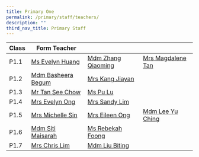```yaml
---
title: Primary One
permalink: /primary/staff/teachers/
description: ""
third_nav_title: Primary Staff
---
```

| Class | Form Teacher | | |
| -------- | -------- | -------- |-------- |
|P1.1| [Ms Evelyn Huang ](mailto:huang_yulin_evelyn@schools.gov.sg)| [Mdm Zhang Qiaoming](mailto:zhang_qiao_ming@schools.gov.sg) | [Mrs Magdalene Tan](mailto:Magdalene_kooi_kg@moe.edu.sg)
|P1.2| [Mdm Basheera Begum ](mailto:basheera_begum_syed_sult@schools.gov.sg)|[Mrs Kang Jiayan](mailto:sim_jiayan@schools.gov.sg)| 
|P1.3|[Mr Tan See Chow](mailto:tan_see_chow@schools.gov.sg) | [Ms Pu Lu](mailto:pu_lu@schools.gov.sg)|
|P1.4| [Mrs Evelyn Ong ](mailto:tan_ee_ming_evelyn@schools.gov.sg) |[Mrs Sandy Lim](mailto:yu_pui_shan@schools.gov.sg)|
|P1.5|[Mrs Michelle Sin](mailto:michelle_sin@schools.gov.sg) |[Mrs Eileen Ong](mailto:ngui_shu_may_eileen@schools.gov.sg)| [Mdm Lee Yu Ching ](mailto:lee_yu_ching_hephzibah@moe.edu.sg )
|P1.6|[Mdm Siti Maisarah](mailto:siti_maisarah_mohamed_wafa@schools.gov.sg)|[Ms Rebekah Foong ](mailto:foong_chen_kai_rebekah@schools.gov.sg)|
|P1.7|[Mrs Chris Lim](mailto:yap_lay_chin@schools.gov.sg)|[Mdm Liu Biting](mailto:liu_biting@schools.gov.sg)|